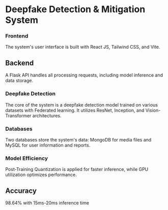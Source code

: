 # Deepfake Detection & Mitigation System

### Frontend

The system's user interface is built with React JS, Tailwind CSS, and Vite. 

## Backend

A Flask API handles all processing requests, including model inference and data storage.

### Deepfake Detection

The core of the system is a deepfake detection model trained on various datasets with Federated learning. It utilizes ResNet, Inception, and Vision-Transformer architectures.

### Databases

Two databases store the system's data: MongoDB for media files and MySQL for user information and reports.

### Model Efficiency

Post-Training Quantization is applied for faster inference, while GPU utilization optimizes performance.

## Accuracy 

98.64% with 15ms-20ms inference time
